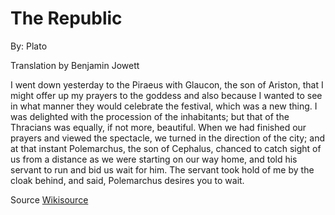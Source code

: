 <!--{{template.comment}}-->

# The Republic <!--{{title="The Republic"}}-->

By: Plato <!--{{author="Plato"}}-->

Translation by Benjamin Jowett <!--{{translator="Benjamin Jowett"}}-->

I went down yesterday to the Piraeus with Glaucon, the son of Ariston, that I might offer up my prayers to the goddess and also because I wanted to see in what manner they would celebrate the festival, which was a new thing. I was delighted with the procession of the inhabitants; but that of the Thracians was equally, if not more, beautiful. When we had finished our prayers and viewed the spectacle, we turned in the direction of the city; and at that instant Polemarchus, the son of Cephalus, chanced to catch sight of us from a distance as we were starting on our way home, and told his servant to run and bid us wait for him. The servant took hold of me by the cloak behind, and said, Polemarchus desires you to wait.

Source [Wikisource](https://en.wikisource.org/wiki/The_Republic) <!--Source [{{source="Wikisource"}}]{{sourceLink="https://en.wikisource.org/wiki/The_Republic")}}-->
